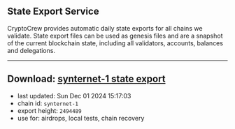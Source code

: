 ## State Export Service
CryptoCrew provides automatic daily state exports for all chains we validate. State export files can be used as genesis files and are a snapshot of the current blockchain state, including all validators, accounts, balances and delegations.

---
**Download: [synternet-1 state export](https://dl-eu2.ccvalidators.com/SERVICE/synternet/synternet-1_export_2494489.json)**
---

- last updated: Sun Dec 01 2024 15:17:03
- chain id: `synternet-1`
- export height: `2494489`
- use for: airdrops, local tests, chain recovery
